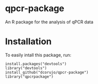 # qpcr-package
An R package for the analysis of qPCR data

# Installation
To easily intall this package, run:

````
install.packages("devtools")
library("devtools")
install_github("dcorujo/qpcr-package")
library("qpcrpackage")
````
